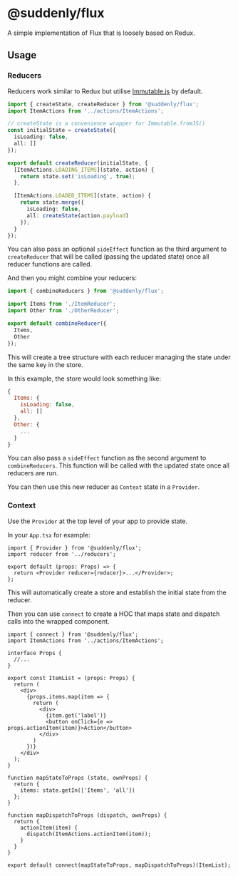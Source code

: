 # @suddenly/flux

A simple implementation of Flux that is loosely based on Redux.

## Usage

### Reducers

Reducers work similar to Redux but utilise [Immutable.js](https://immutable-js.github.io/immutable-js/docs/#/) by default.

```ts
import { createState, createReducer } from '@suddenly/flux';
import ItemActions from '../actions/ItemActions';

// createState is a convenience wrapper for Immutable.fromJS()
const initialState = createState({
  isLoading: false,
  all: []
});

export default createReducer(initialState, {
  [ItemActions.LOADING_ITEMS](state, action) {
    return state.set('isLoading', true);
  },

  [ItemActions.LOADED_ITEMS](state, action) {
    return state.merge({
      isLoading: false,
      all: createState(action.payload)
    });
  }
});
```

You can also pass an optional `sideEffect` function as the third argument to `createReducer` that will be called (passing the updated state) once all reducer functions are called.

And then you might combine your reducers:

```ts
import { combineReducers } from '@suddenly/flux';

import Items from './ItemReducer';
import Other from './OtherReducer';

export default combineReducer({
  Items,
  Other
});
```

This will create a tree structure with each reducer managing the state under the same key in the store.

In this example, the store would look something like:

```js
{
  Items: {
    isLoading: false,
    all: []
  },
  Other: {
    ...
  }
}
```

You can also pass a `sideEffect` function as the second argument to `combineReducers`. This function will be called with the updated state once all reducers are run.

You can then use this new reducer as `Context` state in a `Provider`.

### Context

Use the `Provider` at the top level of your app to provide state.

In your `App.tsx` for example:

```tsx
import { Provider } from '@suddenly/flux';
import reducer from '../reducers';

export default (props: Props) => {
  return <Provider reducer={reducer}>...</Provider>;
};
```

This will automatically create a store and establish the initial state from the reducer.

Then you can use `connect` to create a HOC that maps state and dispatch calls into the wrapped component.

```tsx
import { connect } from '@suddenly/flux';
import ItemActions from '../actions/ItemActions';

interface Props {
  //...
}

export const ItemList = (props: Props) {
  return (
    <div>
      {props.items.map(item => {
        return (
          <div>
            {item.get('label')}
            <button onClick={e => props.actionItem(item)}>Action</button>
          </div>
        )
      })}
    </div>
  );
}

function mapStateToProps (state, ownProps) {
  return {
    items: state.getIn(['Items', 'all'])
  };
}

function mapDispatchToProps (dispatch, ownProps) {
  return {
    actionItem(item) {
      dispatch(ItemActions.actionItem(item));
    }
  }
}

export default connect(mapStateToProps, mapDispatchToProps)(ItemList);
```
